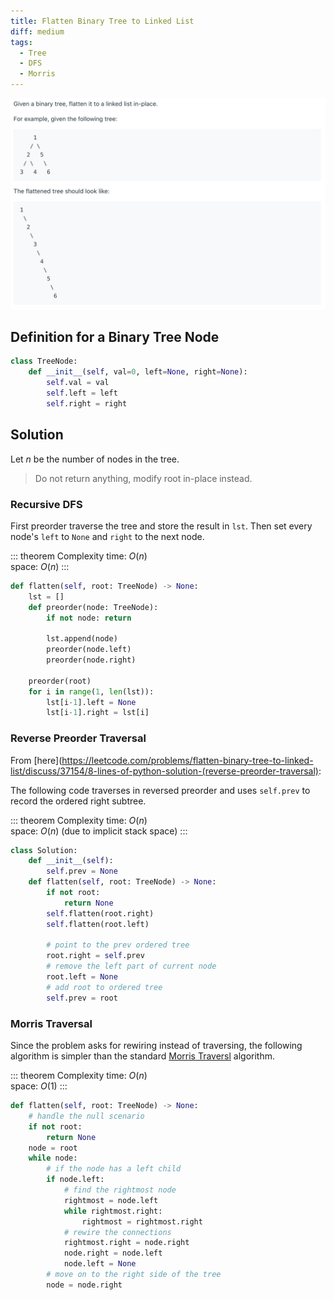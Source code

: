 ```yaml
---
title: Flatten Binary Tree to Linked List
diff: medium
tags:
  - Tree
  - DFS
  - Morris
---
```


<img class="medium-zoom" src="/algo/flatten-binary-tree-to-linked-list.png" alt="https://leetcode.com/problems/flatten-binary-tree-to-linked-list">

## Definition for a Binary Tree Node

```py
class TreeNode:
    def __init__(self, val=0, left=None, right=None):
        self.val = val
        self.left = left
        self.right = right
```

## Solution

Let $n$ be the number of nodes in the tree.

> Do not return anything, modify root in-place instead.

### Recursive DFS

First preorder traverse the tree and store the result in `lst`. Then set every node's `left` to `None` and `right` to the next node.

::: theorem Complexity
time: $O(n)$  
space: $O(n)$
:::

```py
def flatten(self, root: TreeNode) -> None:
    lst = []
    def preorder(node: TreeNode):
        if not node: return

        lst.append(node)
        preorder(node.left)
        preorder(node.right)

    preorder(root)
    for i in range(1, len(lst)):
        lst[i-1].left = None
        lst[i-1].right = lst[i]
```

### Reverse Preorder Traversal

From [here](https://leetcode.com/problems/flatten-binary-tree-to-linked-list/discuss/37154/8-lines-of-python-solution-(reverse-preorder-traversal):

The following code traverses in reversed preorder and uses `self.prev` to record the ordered right subtree.

::: theorem Complexity
time: $O(n)$  
space: $O(n)$ (due to implicit stack space)
:::

```py
class Solution:
    def __init__(self):
        self.prev = None
    def flatten(self, root: TreeNode) -> None:
        if not root:
            return None
        self.flatten(root.right)
        self.flatten(root.left)

        # point to the prev ordered tree
        root.right = self.prev
        # remove the left part of current node
        root.left = None
        # add root to ordered tree
        self.prev = root
```

### Morris Traversal

Since the problem asks for rewiring instead of traversing, the following algorithm is simpler than the standard [Morris Traversl](/blog/interview_algo.md#morris-traversal) algorithm.

::: theorem Complexity
time: $O(n)$  
space: $O(1)$
:::

```py
def flatten(self, root: TreeNode) -> None:
    # handle the null scenario
    if not root:
        return None
    node = root
    while node:
        # if the node has a left child
        if node.left:
            # find the rightmost node
            rightmost = node.left
            while rightmost.right:
                rightmost = rightmost.right
            # rewire the connections
            rightmost.right = node.right
            node.right = node.left
            node.left = None
        # move on to the right side of the tree
        node = node.right
```
